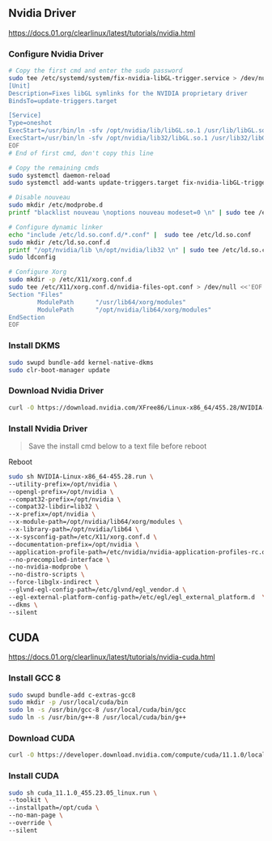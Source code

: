 ## Nvidia Driver
https://docs.01.org/clearlinux/latest/tutorials/nvidia.html

### Configure Nvidia Driver
```sh
# Copy the first cmd and enter the sudo password
sudo tee /etc/systemd/system/fix-nvidia-libGL-trigger.service > /dev/null <<'EOF'
[Unit]
Description=Fixes libGL symlinks for the NVIDIA proprietary driver
BindsTo=update-triggers.target

[Service]
Type=oneshot
ExecStart=/usr/bin/ln -sfv /opt/nvidia/lib/libGL.so.1 /usr/lib/libGL.so.1
ExecStart=/usr/bin/ln -sfv /opt/nvidia/lib32/libGL.so.1 /usr/lib32/libGL.so.1
EOF
# End of first cmd, don't copy this line

# Copy the remaining cmds
sudo systemctl daemon-reload
sudo systemctl add-wants update-triggers.target fix-nvidia-libGL-trigger.service

# Disable nouveau
sudo mkdir /etc/modprobe.d
printf "blacklist nouveau \noptions nouveau modeset=0 \n" | sudo tee /etc/modprobe.d/disable-nouveau.conf

# Configure dynamic linker
echo "include /etc/ld.so.conf.d/*.conf" |  sudo tee /etc/ld.so.conf
sudo mkdir /etc/ld.so.conf.d
printf "/opt/nvidia/lib \n/opt/nvidia/lib32 \n" | sudo tee /etc/ld.so.conf.d/nvidia.conf
sudo ldconfig

# Configure Xorg
sudo mkdir -p /etc/X11/xorg.conf.d
sudo tee /etc/X11/xorg.conf.d/nvidia-files-opt.conf > /dev/null <<'EOF'
Section "Files"
        ModulePath      "/usr/lib64/xorg/modules"
        ModulePath      "/opt/nvidia/lib64/xorg/modules"
EndSection
EOF
```

### Install DKMS
```sh
sudo swupd bundle-add kernel-native-dkms
sudo clr-boot-manager update
```

### Download Nvidia Driver
```sh
curl -O https://download.nvidia.com/XFree86/Linux-x86_64/455.28/NVIDIA-Linux-x86_64-455.28.run
```

### Install Nvidia Driver
> Save the install cmd below to a text file before reboot

Reboot
```sh
sudo sh NVIDIA-Linux-x86_64-455.28.run \
--utility-prefix=/opt/nvidia \
--opengl-prefix=/opt/nvidia \
--compat32-prefix=/opt/nvidia \
--compat32-libdir=lib32 \
--x-prefix=/opt/nvidia \
--x-module-path=/opt/nvidia/lib64/xorg/modules \
--x-library-path=/opt/nvidia/lib64 \
--x-sysconfig-path=/etc/X11/xorg.conf.d \
--documentation-prefix=/opt/nvidia \
--application-profile-path=/etc/nvidia/nvidia-application-profiles-rc.d \
--no-precompiled-interface \
--no-nvidia-modprobe \
--no-distro-scripts \
--force-libglx-indirect \
--glvnd-egl-config-path=/etc/glvnd/egl_vendor.d \
--egl-external-platform-config-path=/etc/egl/egl_external_platform.d  \
--dkms \
--silent
```

## CUDA
https://docs.01.org/clearlinux/latest/tutorials/nvidia-cuda.html

### Install GCC 8
```sh
sudo swupd bundle-add c-extras-gcc8
sudo mkdir -p /usr/local/cuda/bin
sudo ln -s /usr/bin/gcc-8 /usr/local/cuda/bin/gcc
sudo ln -s /usr/bin/g++-8 /usr/local/cuda/bin/g++
```

### Download CUDA
```sh
curl -O https://developer.download.nvidia.com/compute/cuda/11.1.0/local_installers/cuda_11.1.0_455.23.05_linux.run
```

### Install CUDA
```sh
sudo sh cuda_11.1.0_455.23.05_linux.run \
--toolkit \
--installpath=/opt/cuda \
--no-man-page \
--override \
--silent
```
